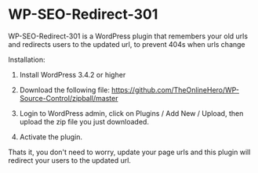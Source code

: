 WP-SEO-Redirect-301
==========

WP-SEO-Redirect-301 is a WordPress plugin that remembers your old urls and redirects users to the updated url, to prevent 404s when urls change

Installation:

1) Install WordPress 3.4.2 or higher

2) Download the following file:
https://github.com/TheOnlineHero/WP-Source-Control/zipball/master

3) Login to WordPress admin, click on Plugins / Add New / Upload, then upload the zip file you just downloaded.

4) Activate the plugin.


Thats it, you don't need to worry, update your page urls and this plugin will redirect your users to the updated url.